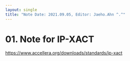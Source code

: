 ```yaml
---
layout: single
title: "Note Date: 2021.09.05, Editor: Jaeho.Ahn ^.^"
---
```


# 01. Note for IP-XACT

https://www.accellera.org/downloads/standards/ip-xact

